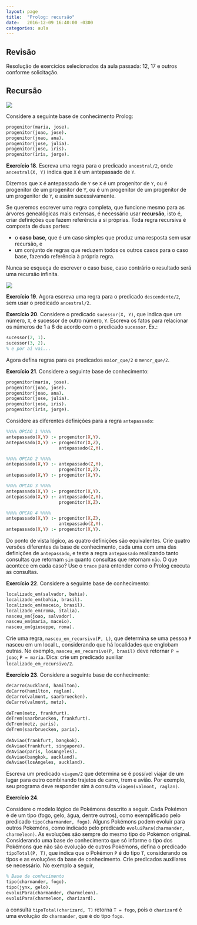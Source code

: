 ```yaml
---
layout: page
title:  "Prolog: recursão"
date:   2016-12-09 16:40:00 -0300
categories: aula
---
```


## Revisão

Resolução de exercícios selecionados da aula passada: 12, 17 e outros conforme solicitação.

## Recursão

![]({{site.baseurl}}/files/recursion.png)

Considere a seguinte base de conhecimento Prolog:

```prolog
progenitor(maria, jose).
progenitor(joao, jose).
progenitor(joao, ana).
progenitor(jose, julia).
progenitor(jose, iris).
progenitor(iris, jorge).
```

**Exercício 18**. Escreva uma regra para o predicado `ancestral/2`, onde `ancestral(X, Y)` indica que `X` é um antepassado de `Y`.

Dizemos que `X` é antepassado de `Y` se `X` é um progenitor de `Y`, ou é progenitor de um progenitor de `Y`, ou é um progenitor de um progenitor de um progenitor de `Y`, e assim sucessivamente.

Se queremos escrever uma regra completa, que funcione mesmo para as árvores genealógicas mais extensas, é necessário usar **recursão**, isto é, criar definições que fazem referência a si próprias. Toda regra recursiva é composta de duas partes:

- o **caso base**, que é um caso simples que produz uma resposta sem usar recursão, e
- um conjunto de regras que reduzem todos os outros casos para o caso base, fazendo referência à própria regra.

Nunca se esqueça de escrever o caso base, caso contrário o resultado será uma recursão infinita.

![]({{site.baseurl}}/files/infinite-patrick.gif)

**Exercício 19**. Agora escreva uma regra para o predicado `descendente/2`, sem usar o predicado `ancestral/2`.

**Exercício 20**. Considere o predicado `sucessor(X, Y)`, que indica que um número, `X`, é sucessor de outro número, `Y`. Escreva os fatos para relacionar os números de 1 a 6 de acordo com o predicado `sucessor`. Ex.:

```prolog
sucessor(2, 1).
sucessor(3, 2).
% e por aí vai...
```

Agora defina regras para os predicados `maior_que/2` e `menor_que/2`.

**Exercício 21**. Considere a seguinte base de conhecimento:

```prolog
progenitor(maria, jose).
progenitor(joao, jose).
progenitor(joao, ana).
progenitor(jose, julia).
progenitor(jose, iris).
progenitor(iris, jorge).
```

Considere as diferentes definições para a regra `antepassado`:

```prolog
%%%% OPCAO 1 %%%%
antepassado(X,Y) :- progenitor(X,Y).
antepassado(X,Y) :- progenitor(X,Z),
                    antepassado(Z,Y).

%%%% OPCAO 2 %%%%
antepassado(X,Y) :- antepassado(Z,Y),
                    progenitor(X,Z).
antepassado(X,Y) :- progenitor(X,Y).

%%%% OPCAO 3 %%%%
antepassado(X,Y) :- progenitor(X,Y).
antepassado(X,Y) :- antepassado(Z,Y),
                    progenitor(X,Z).

%%%% OPCAO 4 %%%%
antepassado(X,Y) :- progenitor(X,Z),
                    antepassado(Z,Y).
antepassado(X,Y) :- progenitor(X,Y).
```

Do ponto de vista lógico, as quatro definições são equivalentes. Crie quatro versões diferentes da base de conhecimento, cada uma com uma das definições de `antepassado`, e teste a regra `antepassado` realizando tanto consultas que retornam `sim` quanto consultas que retornam `não`. O que acontece em cada caso? Use o `trace` para entender como o Prolog executa as consultas.

<!-- As opções 1 e 4 funcionam; as opções 2 e 3 estão sujeitas a loops infinitos. 

A opção 4 está sujeita a loop infinito no caso de recursões infinitas, mesmo quando a resposta deveria ser true/false. Exemplo:

eh_sucessor(Q, P) :- Q is P + 1.

eh_maior(Q, P) :- 
  eh_sucessor(X, P),
  eh_maior(Q, X).
eh_maior(Q, P) :-
  eh_sucessor(Q, P).

% consulta: eh_maior(5, 3).
% nesse caso dá loop infinito
% se trocar a ordem das duas últimas cláusulas, responde true antes de dar loop infinito. O melhor é começar a cláusula recursiva com not(eh_sucessor(Q, P)).

-->

**Exercício 22**. Considere a seguinte base de conhecimento:

```prolog
localizado_em(salvador, bahia).
localizado_em(bahia, brasil).
localizado_em(maceio, brasil).
localizado_em(roma, italia).
nasceu_em(joao, salvador).
nasceu_em(maria, maceio).
nasceu_em(giuseppe, roma).
```

Crie uma regra, `nasceu_em_recursivo(P, L)`, que determina se uma pessoa `P` nasceu em um local `L`, considerando que há localidades que englobam outras. No exemplo, `nasceu_em_recursivo(P, brasil)` deve retornar `P = joao`; `P = maria`. Dica: crie um predicado auxiliar `localizado_em_recursivo/2`.

**Exercício 23**. Considere a seguinte base de conhecimento:

```prolog
deCarro(auckland, hamilton).
deCarro(hamilton, raglan).
deCarro(valmont, saarbruecken).
deCarro(valmont, metz).
 
deTrem(metz, frankfurt).
deTrem(saarbruecken, frankfurt).
deTrem(metz, paris).
deTrem(saarbruecken, paris).
 
deAviao(frankfurt, bangkok).
deAviao(frankfurt, singapore).
deAviao(paris, losAngeles).
deAviao(bangkok, auckland).
deAviao(losAngeles, auckland).
```

Escreva um predicado `viagem/2` que determina se é possível viajar de um lugar para outro combinando trajetos de carro, trem e avião. Por exemplo, seu programa deve responder sim à consulta `viagem(valmont, raglan)`.

**Exercício 24**. 

Considere o modelo lógico de Pokémons descrito a seguir. Cada Pokémon é de um tipo (fogo, gelo, água, dentre outros), como exemplificado pelo predicado `tipo(charmander, fogo)`. Alguns Pokémons podem evoluir para outros Pokemóns, como indicado pelo predicado `evoluiPara(charmander, charmeleon)`. As evoluções são sempre do mesmo tipo do Pokémon original. Considerando uma base de conhecimento que só informe o tipo dos Pokémons que não são evolução de outros Pokémons, defina o predicado `tipoTotal(P, T)`, que indica que o Pokémon `P` é do tipo `T`, considerando os tipos e as evoluções da base de conhecimento. Crie predicados auxiliares se necessário. No exemplo a seguir,

```prolog
% Base de conhecimento
tipo(charmander, fogo).
tipo(jynx, gelo).
evoluiPara(charmander, charmeleon).
evoluiPara(charmeleon, charizard).
```

a consulta `tipoTotal(charizard, T)` retorna `T = fogo`, pois o `charizard` é uma evolução do `charmander`, que é do tipo `fogo`.

